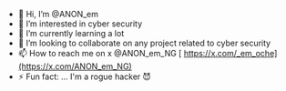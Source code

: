 - 👋 Hi, I’m @ANON_em
- 👀 I’m interested in cyber security 
- 🌱 I’m currently learning a lot 
- 💞️ I’m looking to collaborate on any project related to cyber security 
- 📫 How to reach me on x @ANON_em_NG [ https://x.com/_em_oche](https://x.com/ANON_em_NG)
- ⚡ Fun fact: ... I'm a rogue hacker 😈

<!---
Em-Oche/Em-Oche is a ✨ special ✨ repository because its `README.md` (this file) appears on your GitHub profile.
You can click the Preview link to take a look at your changes.
--->
